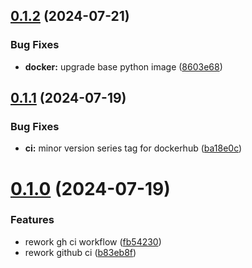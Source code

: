## [0.1.2](https://github.com/l4rm4nd/XingDumper/compare/v0.1.1...v0.1.2) (2024-07-21)


### Bug Fixes

* **docker:** upgrade base python image ([8603e68](https://github.com/l4rm4nd/XingDumper/commit/8603e682c0971bce4bb3a5fc20867a6fed919c68))



## [0.1.1](https://github.com/l4rm4nd/XingDumper/compare/v0.1.0...v0.1.1) (2024-07-19)


### Bug Fixes

* **ci:** minor version series tag for dockerhub ([ba18e0c](https://github.com/l4rm4nd/XingDumper/commit/ba18e0c3534f11dbd809e9f507ddf47314ce294b))



# [0.1.0](https://github.com/l4rm4nd/XingDumper/compare/b83eb8ffe5b24c6f220536e0e458ea8e26bc9f76...v0.1.0) (2024-07-19)


### Features

* rework gh ci workflow ([fb54230](https://github.com/l4rm4nd/XingDumper/commit/fb54230053dad8e13ec8e27ba4d42d25314b3dd4))
* rework github ci ([b83eb8f](https://github.com/l4rm4nd/XingDumper/commit/b83eb8ffe5b24c6f220536e0e458ea8e26bc9f76))



